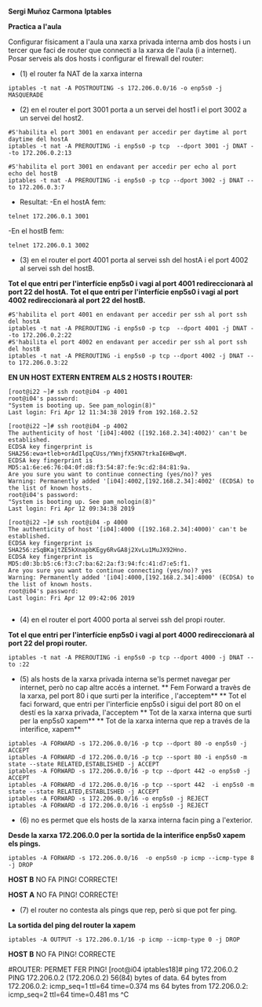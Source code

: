 **Sergi Muñoz Carmona**
**Iptables**


**Practica a l'aula**

Configurar físicament a l'aula una xarxa privada interna amb dos hosts i un tercer que faci de router 
que connecti a la xarxa de l'aula (i a internet). Posar serveis als dos hosts i configurar el firewall del router:

* (1) el router fa NAT de la xarxa interna

```
iptables -t nat -A POSTROUTING -s 172.206.0.0/16 -o enp5s0 -j MASQUERADE
```


* (2) en el router el port 3001 porta a un servei del host1 i el port 3002 a un servei del host2.

```
#S'habilita el port 3001 en endavant per accedir per daytime al port daytime del hostA
iptables -t nat -A PREROUTING -i enp5s0 -p tcp  --dport 3001 -j DNAT --to 172.206.0.2:13

#S'habilita el port 3001 en endavant per accedir per echo al port  echo del hostB
iptables -t nat -A PREROUTING -i enp5s0 -p tcp --dport 3002 -j DNAT --to 172.206.0.3:7
```
* Resultat: 
-En el hostA fem:
```
telnet 172.206.0.1 3001
```
-En el hostB fem:
```
telnet 172.206.0.1 3002
```
	    
* (3) en el router el port 4001 porta al servei ssh del hostA i el port 4002 al servei ssh del hostB.

**Tot el que entri per l'interfície enp5s0 i vagi al port 4001 redireccionarà al port 22 del hostA.**
**Tot el que entri per l'interfície enp5s0 i vagi al port 4002 redireccionarà al port 22 del hostB.**
```
#S'habilita el port 4001 en endavant per accedir per ssh al port ssh del hostA
iptables -t nat -A PREROUTING -i enp5s0 -p tcp  --dport 4001 -j DNAT --to 172.206.0.2:22
#S'habilita el port 4002 en endavant per accedir per ssh al port ssh del hostB
iptables -t nat -A PREROUTING -i enp5s0 -p tcp --dport 4002 -j DNAT --to 172.206.0.3:22
```
**EN UN HOST EXTERN ENTREM ALS 2 HOSTS I ROUTER:**
```
[root@i22 ~]# ssh root@i04 -p 4001
root@i04's password: 
"System is booting up. See pam_nologin(8)"
Last login: Fri Apr 12 11:34:38 2019 from 192.168.2.52

[root@i22 ~]# ssh root@i04 -p 4002
The authenticity of host '[i04]:4002 ([192.168.2.34]:4002)' can't be established.
ECDSA key fingerprint is SHA256:ewa+tleb+orAdIlpqCUss/YWnjfX5KN7trkaI6HBwqM.
ECDSA key fingerprint is MD5:a1:6e:e6:76:04:0f:d8:f3:54:87:fe:9c:d2:84:81:9a.
Are you sure you want to continue connecting (yes/no)? yes
Warning: Permanently added '[i04]:4002,[192.168.2.34]:4002' (ECDSA) to the list of known hosts.
root@i04's password: 
"System is booting up. See pam_nologin(8)"
Last login: Fri Apr 12 09:34:38 2019

[root@i22 ~]# ssh root@i04 -p 4000
The authenticity of host '[i04]:4000 ([192.168.2.34]:4000)' can't be established.
ECDSA key fingerprint is SHA256:zSqBKajtZE5kXnapbKEgy6RvGA8j2XvLu1MuJX92Hno.
ECDSA key fingerprint is MD5:d0:3b:b5:c6:f3:c7:ba:62:2a:f3:94:fc:41:d7:e5:f1.
Are you sure you want to continue connecting (yes/no)? yes
Warning: Permanently added '[i04]:4000,[192.168.2.34]:4000' (ECDSA) to the list of known hosts.
root@i04's password: 
Last login: Fri Apr 12 09:42:06 2019


```

* (4) en el router el port 4000 porta al servei ssh del propi router.

**Tot el que entri per l'interfície enp5s0 i vagi al port 4000 redireccionarà al port 22 del propi router.**
```
iptables -t nat -A PREROUTING -i enp5s0 -p tcp --dport 4000 -j DNAT --to :22
```
* (5) als hosts de la xarxa privada interna se'ls permet navegar per internet, però no cap altre accés a internet.
** Fem Forward a travès de la xarxa, pel port 80 i que surti per la interifice , l'acceptem**
** Tot el faci forward, que entri per l'interficie enp5s0 i sigui del port 80 on el destí es la xarxa privada, l'acceptem
** Tot de la xarxa interna que surti per la enp5s0 xapem**
** Tot de la xarxa interna que rep a través de la interifice, xapem**
```
iptables -A FORWARD -s 172.206.0.0/16 -p tcp --dport 80 -o enp5s0 -j ACCEPT
iptables -A FORWARD -d 172.206.0.0/16 -p tcp --sport 80 -i enp5s0 -m state --state RELATED,ESTABLISHED -j ACCEPT
iptables -A FORWARD -s 172.206.0.0/16 -p tcp --dport 442 -o enp5s0 -j ACCEPT
iptables -A FORWARD -d 172.206.0.0/16 -p tcp --sport 442  -i enp5s0 -m state --state RELATED,ESTABLISHED -j ACCEPT
iptables -A FORWARD -s 172.206.0.0/16 -o enp5s0 -j REJECT 
iptables -A FORWARD -d 172.206.0.0/16 -i enp5s0 -j REJECT
```
* (6) no es permet que els hosts de la xarxa interna facin ping a l'exterior.

**Desde la xarxa 172.206.0.0 per la sortida de la interifice enp5s0 xapem els pings.**

```
iptables -A FORWARD -s 172.206.0.0/16  -o enp5s0 -p icmp --icmp-type 8 -j DROP

```
**HOST B**
NO FA PING! CORRECTE!

**HOST A**
NO FA PING! CORRECTE!

* (7) el router no contesta als pings que rep, però si que pot fer ping.

**La sortida del ping del router la xapem**

```
iptables -A OUTPUT -s 172.206.0.1/16 -p icmp --icmp-type 0 -j DROP

```

**HOST B**
NO FA PING! CORRECTE

#ROUTER: PERMET FER PING!
[root@i04 iptables18]# ping 172.206.0.2
PING 172.206.0.2 (172.206.0.2) 56(84) bytes of data.
64 bytes from 172.206.0.2: icmp_seq=1 ttl=64 time=0.374 ms
64 bytes from 172.206.0.2: icmp_seq=2 ttl=64 time=0.481 ms
^C
